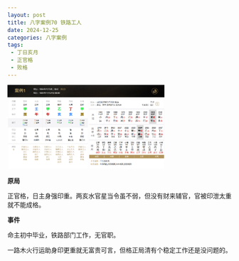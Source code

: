 ```yaml
---
layout: post
title: 八字案例70 铁路工人
date: 2024-12-25
categories: 八字案例
tags:
 - 丁日亥月
 - 正官格
 - 败格
---
```


<img src="/images/bazi-example/bazi-example-70.PNG" width="70%">

**原局**

正官格，日主身强印重。两亥水官星当令虽不弱，但没有财来辅官，官被印泄太重就不能成格。

**事件**

命主初中毕业，铁路部门工作，无官职。	

一路木火行运助身印更重就无富贵可言，但格正局清有个稳定工作还是没问题的。
